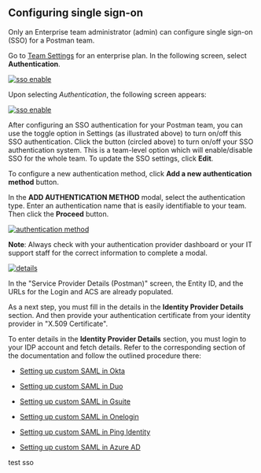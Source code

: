 ## Configuring single sign-on

Only an Enterprise team administrator (admin) can configure single sign-on (SSO) for a Postman team.

Go to [Team Settings](https://app.getpostman.com/dashboard/teams/edit) for an enterprise plan. In the following screen, select **Authentication**.

[![sso enable](https://s3.amazonaws.com/postman-static-getpostman-com/postman-docs/SSO_Auth1.png)](https://s3.amazonaws.com/postman-static-getpostman-com/postman-docs/SSO_AdminEnable1.png)

Upon selecting *Authentication*, the following screen appears:

[![sso enable](https://s3.amazonaws.com/postman-static-getpostman-com/postman-docs/SSO_AdminEnable1.png)](https://s3.amazonaws.com/postman-static-getpostman-com/postman-docs/SSO_AdminEnable1.png)

After configuring an SSO authentication for your Postman team, you can use the toggle option in Settings (as illustrated above) to turn on/off this SSO authentication. Click the button (circled above) to turn on/off your SSO authentication system. This is a team-level option which will enable/disable SSO for the whole team. To update the SSO settings, click **Edit**.

To configure a new authentication method, click **Add a new authentication method** button.

In the **ADD AUTHENTICATION METHOD** modal, select the authentication type. Enter an authentication name that is easily identifiable to your team. Then click the **Proceed** button.

[![authentication method](https://s3.amazonaws.com/postman-static-getpostman-com/postman-docs/ENT-add-authentication-method-2.png)](https://s3.amazonaws.com/postman-static-getpostman-com/postman-docs/ENT-add-authentication-method-2.png)

**Note**: Always check with your authentication provider dashboard or your IT support staff for the correct information to complete a modal.

   [![details](https://s3.amazonaws.com/postman-static-getpostman-com/postman-docs/Okta-IDP-Details1a.png)](https://s3.amazonaws.com/postman-static-getpostman-com/postman-docs/Okta1a-IDP-Details.png)

In the "Service Provider Details (Postman)" screen, the Entity ID, and the URLs for the Login and ACS are already populated.

As a next step, you must fill in the details in the **Identity Provider Details** section. And then provide your authentication certificate from your identity provider in "X.509 Certificate".

To enter details in the **Identity Provider Details** section, you must login to your IDP account and fetch details. Refer to the corresponding section of the documentation and follow the outlined procedure there:

* [Setting up custom SAML in Okta](/docs/postman_enterprise/sso/saml_okta/)

* [Setting up custom SAML in Duo](/docs/postman_enterprise/sso/saml_duo/)

* [Setting up custom SAML in Gsuite](/docs/postman_enterprise/sso/saml_gsuite/)

* [Setting up custom SAML in Onelogin](/docs/postman_enterprise/sso/saml_onelogin/)

* [Setting up custom SAML in Ping Identity](/docs/postman_enterprise/sso/saml_ping/)

* [Setting up custom SAML in Azure AD](/docs/postman_enterprise/sso/saml_in_azure_ad/)

test sso